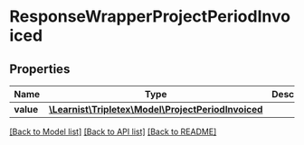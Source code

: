 # ResponseWrapperProjectPeriodInvoiced

## Properties
Name | Type | Description | Notes
------------ | ------------- | ------------- | -------------
**value** | [**\Learnist\Tripletex\Model\ProjectPeriodInvoiced**](ProjectPeriodInvoiced.md) |  | [optional] 

[[Back to Model list]](../../README.md#documentation-for-models) [[Back to API list]](../../README.md#documentation-for-api-endpoints) [[Back to README]](../../README.md)

